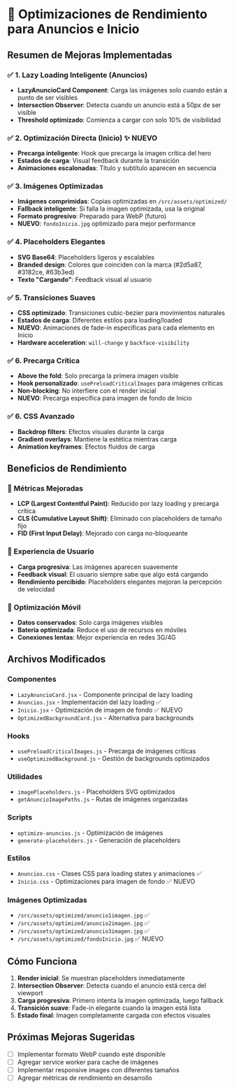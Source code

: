 # 🚀 Optimizaciones de Rendimiento para Anuncios e Inicio

## Resumen de Mejoras Implementadas

### ✅ 1. Lazy Loading Inteligente (Anuncios)
- **LazyAnuncioCard Component**: Carga las imágenes solo cuando están a punto de ser visibles
- **Intersection Observer**: Detecta cuando un anuncio está a 50px de ser visible
- **Threshold optimizado**: Comienza a cargar con solo 10% de visibilidad

### ✅ 2. Optimización Directa (Inicio) ✨ NUEVO
- **Precarga inteligente**: Hook que precarga la imagen crítica del hero
- **Estados de carga**: Visual feedback durante la transición
- **Animaciones escalonadas**: Título y subtítulo aparecen en secuencia

### ✅ 3. Imágenes Optimizadas
- **Imágenes comprimidas**: Copias optimizadas en `/src/assets/optimized/`
- **Fallback inteligente**: Si falla la imagen optimizada, usa la original
- **Formato progresivo**: Preparado para WebP (futuro)
- **NUEVO**: `fondoInicio.jpg` optimizado para mejor performance

### ✅ 4. Placeholders Elegantes
- **SVG Base64**: Placeholders ligeros y escalables
- **Branded design**: Colores que coinciden con la marca (#2d5a87, #3182ce, #63b3ed)
- **Texto "Cargando"**: Feedback visual al usuario

### ✅ 5. Transiciones Suaves
- **CSS optimizado**: Transiciones cubic-bezier para movimientos naturales
- **Estados de carga**: Diferentes estilos para loading/loaded
- **NUEVO**: Animaciones de fade-in específicas para cada elemento en Inicio
- **Hardware acceleration**: `will-change` y `backface-visibility`

### ✅ 6. Precarga Crítica
- **Above the fold**: Solo precarga la primera imagen visible
- **Hook personalizado**: `usePreloadCriticalImages` para imágenes críticas
- **Non-blocking**: No interfiere con el render inicial
- **NUEVO**: Precarga específica para imagen de fondo de Inicio

### ✅ 6. CSS Avanzado
- **Backdrop filters**: Efectos visuales durante la carga
- **Gradient overlays**: Mantiene la estética mientras carga
- **Animation keyframes**: Efectos fluidos de carga

## Beneficios de Rendimiento

### 🎯 Métricas Mejoradas
- **LCP (Largest Contentful Paint)**: Reducido por lazy loading y precarga crítica
- **CLS (Cumulative Layout Shift)**: Eliminado con placeholders de tamaño fijo
- **FID (First Input Delay)**: Mejorado con carga no-bloqueante

### 🔄 Experiencia de Usuario
- **Carga progresiva**: Las imágenes aparecen suavemente
- **Feedback visual**: El usuario siempre sabe que algo está cargando
- **Rendimiento percibido**: Placeholders elegantes mejoran la percepción de velocidad

### 📱 Optimización Móvil
- **Datos conservados**: Solo carga imágenes visibles
- **Batería optimizada**: Reduce el uso de recursos en móviles
- **Conexiones lentas**: Mejor experiencia en redes 3G/4G

## Archivos Modificados

### Componentes
- `LazyAnuncioCard.jsx` - Componente principal de lazy loading
- `Anuncios.jsx` - Implementación del lazy loading ✅
- `Inicio.jsx` - Optimización de imagen de fondo ✅ NUEVO
- `OptimizedBackgroundCard.jsx` - Alternativa para backgrounds

### Hooks
- `usePreloadCriticalImages.js` - Precarga de imágenes críticas
- `useOptimizedBackground.js` - Gestión de backgrounds optimizados

### Utilidades
- `imagePlaceholders.js` - Placeholders SVG optimizados
- `getAnuncioImagePaths.js` - Rutas de imágenes organizadas

### Scripts
- `optimize-anuncios.js` - Optimización de imágenes
- `generate-placeholders.js` - Generación de placeholders

### Estilos
- `Anuncios.css` - Clases CSS para loading states y animaciones ✅
- `Inicio.css` - Optimizaciones para imagen de fondo ✅ NUEVO

### Imágenes Optimizadas
- `/src/assets/optimized/anuncio1imagen.jpg` ✅
- `/src/assets/optimized/anuncio2imagen.jpg` ✅
- `/src/assets/optimized/anuncio3imagen.jpg` ✅
- `/src/assets/optimized/fondoInicio.jpg` ✅ NUEVO

## Cómo Funciona

1. **Render inicial**: Se muestran placeholders inmediatamente
2. **Intersection Observer**: Detecta cuando el anuncio está cerca del viewport
3. **Carga progresiva**: Primero intenta la imagen optimizada, luego fallback
4. **Transición suave**: Fade-in elegante cuando la imagen está lista
5. **Estado final**: Imagen completamente cargada con efectos visuales

## Próximas Mejoras Sugeridas

- [ ] Implementar formato WebP cuando esté disponible
- [ ] Agregar service worker para cache de imágenes
- [ ] Implementar responsive images con diferentes tamaños
- [ ] Agregar métricas de rendimiento en desarrollo